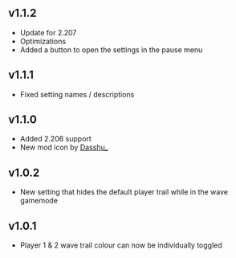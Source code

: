 ## v1.1.2
- Update for 2.207
- Optimizations
- Added a button to open the settings in the pause menu
## v1.1.1
- Fixed setting names / descriptions
## v1.1.0
- Added 2.206 support
- New mod icon by [Dasshu_](https://twitter.com/DasshuGames)
## v1.0.2
- New setting that hides the default player trail while in the wave gamemode
## v1.0.1
- Player 1 & 2 wave trail colour can now be individually toggled